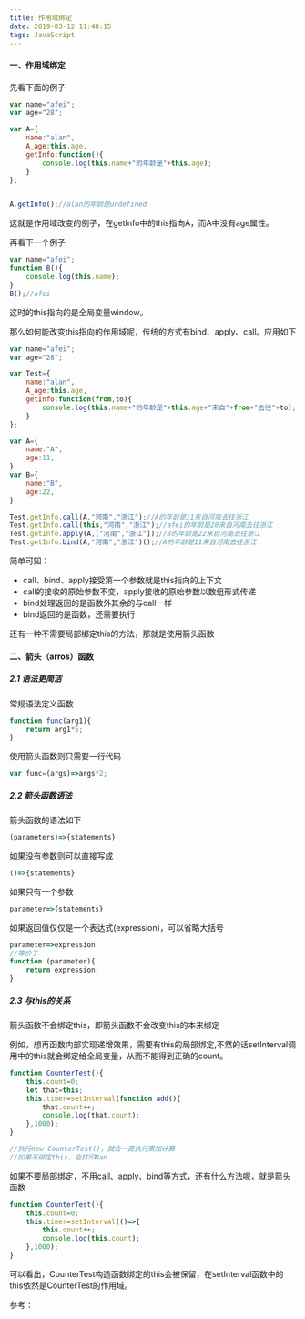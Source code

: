 ```yaml
---
title: 作用域绑定
date: 2019-03-12 11:48:15
tags: JavaScript
---
```

#### 一、作用域绑定

先看下面的例子

```javascript
var name="afei";
var age="28";

var A={
    name:"alan",
    A_age:this.age,
    getInfo:function(){
        console.log(this.name+"的年龄是"+this.age);
    }
};


A.getInfo();//alan的年龄是undefined
```

这就是作用域改变的例子，在getInfo中的this指向A，而A中没有age属性。

再看下一个例子

```javascript
var name="afei";
function B(){
    console.log(this.name);
}
B();//afei
```

这时的this指向的是全局变量window。

那么如何能改变this指向的作用域呢，传统的方式有bind、apply、call。应用如下

```javascript
var name="afei";
var age="28";

var Test={
    name:"alan",
    A_age:this.age,
    getInfo:function(from,to){
        console.log(this.name+"的年龄是"+this.age+"来自"+from+"去往"+to);
    }
};

var A={
    name:"A",
    age:11,
}
var B={
    name:"B",
    age:22,
}

Test.getInfo.call(A,"河南","浙江");//A的年龄是11来自河南去往浙江
Test.getInfo.call(this,"河南","浙江");//afei的年龄是28来自河南去往浙江
Test.getInfo.apply(A,["河南","浙江"]);//B的年龄是22来自河南去往浙江
Test.getInfo.bind(A,"河南","浙江")();//A的年龄是11来自河南去往浙江
```

简单可知：

* call、bind、apply接受第一个参数就是this指向的上下文
* call的接收的原始参数不变，apply接收的原始参数以数组形式传递
* bind处理返回的是函数外其余的与call一样
* bind返回的是函数，还需要执行

还有一种不需要局部绑定this的方法，那就是使用箭头函数

#### 二、箭头（arros）函数

##### 2.1 语法更简洁

常规语法定义函数

```javascript
function func(arg1){
    return arg1*5;
}
```

使用箭头函数则只需要一行代码

```javascript
var func=(args)=>args*2;
```

##### 2.2 箭头函数语法

箭头函数的语法如下

```javascript
(parameters)=>{statements}
```

如果没有参数则可以直接写成

```javascript
()=>{statements}
```

如果只有一个参数

```javascript
parameter=>{statements}
```

如果返回值仅仅是一个表达式(expression)，可以省略大括号

```javascript
parameter=>expression
//等价于
function (parameter){
    return expression;
}
```

##### 2.3 与this的关系

箭头函数不会绑定this，即箭头函数不会改变this的本来绑定

例如，想再函数内部实现递增效果，需要有this的局部绑定,不然的话setInterval调用中的this就会绑定给全局变量，从而不能得到正确的count。

```javascript
function CounterTest(){
    this.count=0;
    let that=this;
    this.timer=setInterval(function add(){
        that.count++;
        console.log(that.count);
    },1000);
}

//执行new CounterTest()，就会一直执行累加计算
//如果不绑定this，会打印Nan
```

如果不要局部绑定，不用call、apply、bind等方式，还有什么方法呢，就是箭头函数

```javascript
function CounterTest(){
    this.count=0;
    this.timer=setInterval(()=>{
        this.count++;
        console.log(this.count);
    },1000);
}
```

可以看出，CounterTest构造函数绑定的this会被保留，在setInterval函数中的this依然是CounterTest的作用域。



参考：[](http://www.cnblogs.com/fundebug/p/6904753.html)